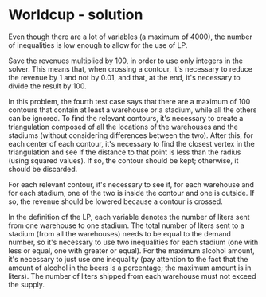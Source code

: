 # Worldcup - solution

Even though there are a lot of variables (a maximum of $4000$), the number of inequalities is low enough to allow for the use of LP.

Save the revenues multiplied by $100$, in order to use only integers in the solver. This means that, when crossing a contour, it's necessary to reduce the revenue by $1$ and not by $0.01$, and that, at the end, it's necessary to divide the result by $100$.

In this problem, the fourth test case says that there are a maximum of 100 contours that contain at least a warehouse or a stadium, while all the others can be ignored. To find the relevant contours, it's necessary to create a triangulation composed of all the locations of the warehouses and the stadiums (without considering differences between the two). After this, for each center of each contour, it's necessary to find the closest vertex in the triangulation and see if the distance to that point is less than the radius (using squared values). If so, the contour should be kept; otherwise, it should be discarded.

For each relevant contour, it's necessary to see if, for each warehouse and for each stadium, one of the two is inside the contour and one is outside. If so, the revenue should be lowered because a contour is crossed.

In the definition of the LP, each variable denotes the number of liters sent from one warehouse to one stadium. The total number of liters sent to a stadium (from all the warehouses) needs to be equal to the demand number, so it's necessary to use two inequalities for each stadium (one with less or equal, one with greater or equal). For the maximum alcohol amount, it's necessary to just use one inequality (pay attention to the fact that the amount of alcohol in the beers is a percentage; the maximum amount is in liters). The number of liters shipped from each warehouse must not exceed the supply.